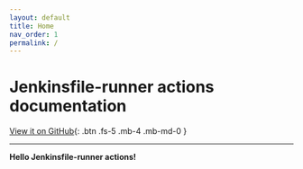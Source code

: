 ```yaml
---
layout: default
title: Home
nav_order: 1
permalink: /
---
```


# Jenkinsfile-runner actions documentation
[View it on GitHub](https://github.com/jenkinsci/jfr-action-doc){: .btn .fs-5 .mb-4 .mb-md-0 }

---
**Hello Jenkinsfile-runner actions!**
